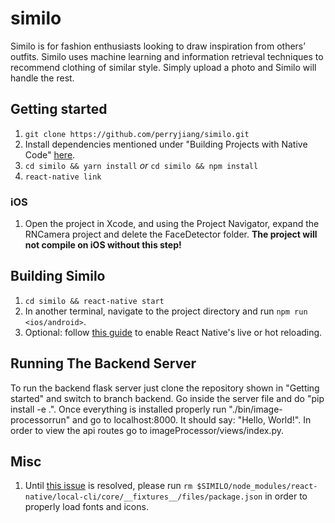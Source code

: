 # similo
Similo is for fashion enthusiasts looking to draw inspiration from others’ outfits. Similo uses machine learning and information retrieval techniques to recommend clothing of similar style. Simply upload a photo and Similo will handle the rest.

## Getting started
1. `git clone https://github.com/perryjiang/similo.git`
2. Install dependencies mentioned under "Building Projects with Native Code" [here](https://facebook.github.io/react-native/docs/getting-started.html).
3. `cd similo && yarn install` _or_ `cd similo && npm install`
4. `react-native link`

### iOS
1. Open the project in Xcode, and using the Project Navigator, expand the RNCamera project and delete the FaceDetector folder. **The project will not compile on iOS without this step!**

## Building Similo
1. `cd similo && react-native start`
2. In another terminal, navigate to the project directory and run `npm run <ios/android>`.
3. Optional: follow [this guide](https://facebook.github.io/react-native/docs/debugging.html) to enable React Native's live or hot reloading.

## Running The Backend Server
To run the backend flask server just clone the repository shown in "Getting started" and switch to branch backend. Go inside the server file and do "pip install -e .". Once everything is installed properly run "./bin/image-processorrun" and go to localhost:8000. It should say: "Hello, World!". In order to view the api routes go to imageProcessor/views/index.py.  

## Misc
1. Until [this issue](https://github.com/facebook/react-native/pull/17672) is resolved, please run `rm $SIMILO/node_modules/react-native/local-cli/core/__fixtures__/files/package.json` in order to
properly load fonts and icons.
